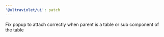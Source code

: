 ```yaml
---
'@ultraviolet/ui': patch
---
```


Fix popup to attach correctly when parent is a table or sub component of the table
